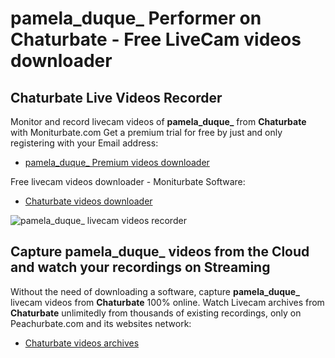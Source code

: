 # pamela_duque_ Performer on Chaturbate - Free LiveCam videos downloader

## Chaturbate Live Videos Recorder

Monitor and record livecam videos of **pamela_duque_** from **Chaturbate** with Moniturbate.com
Get a premium trial for free by just and only registering with your Email address:
* [pamela_duque_ Premium videos downloader](https://moniturbate.com/request-demo-licence-key.html)

Free livecam videos downloader - Moniturbate Software:
* [Chaturbate videos downloader](https://moniturbate.com/moniturbate-download-software.html)

![pamela_duque_ livecam videos recorder](https://peachurnet.com/templates/moniturbate-software.png)


## Capture pamela_duque_ videos from the Cloud and watch your recordings on Streaming

Without the need of downloading a software, capture **pamela_duque_** livecam videos from **Chaturbate** 100% online.
Watch Livecam archives from **Chaturbate** unlimitedly from thousands of existing recordings, only on Peachurbate.com and its websites network:
* [Chaturbate videos archives](https://peachurnet.com/)
